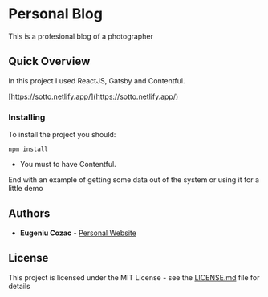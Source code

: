 # Personal Blog

This is a profesional blog of a photographer

## Quick Overview

In this project I used ReactJS, Gatsby and Contentful.

[https://sotto.netlify.app/](https://sotto.netlify.app/)

### Installing

To install the project you should:

```
npm install
```

- You must to have Contentful.

End with an example of getting some data out of the system or using it for a little demo

## Authors

- **Eugeniu Cozac** - [Personal Website](http://eugenecozac.com/)

## License

This project is licensed under the MIT License - see the [LICENSE.md](LICENSE.md) file for details

